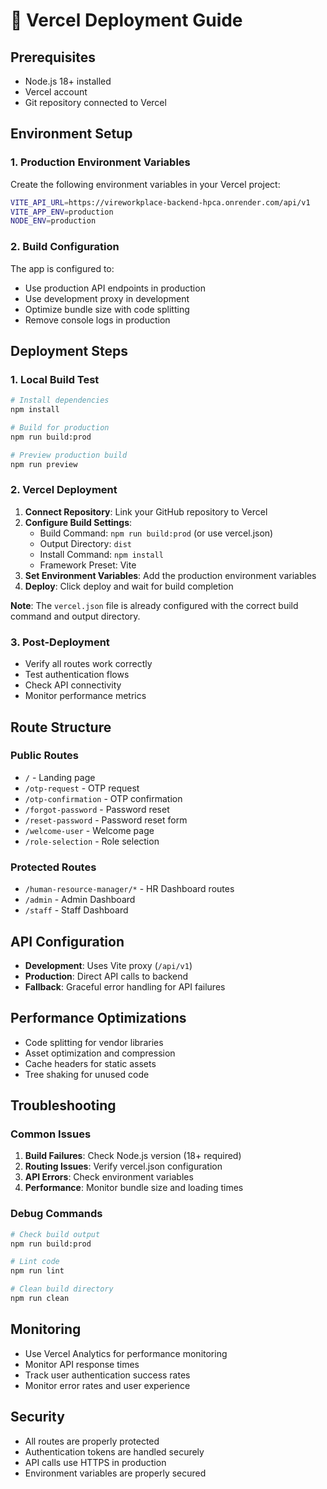 # 🚀 Vercel Deployment Guide

## Prerequisites

- Node.js 18+ installed
- Vercel account
- Git repository connected to Vercel

## Environment Setup

### 1. Production Environment Variables

Create the following environment variables in your Vercel project:

```bash
VITE_API_URL=https://vireworkplace-backend-hpca.onrender.com/api/v1
VITE_APP_ENV=production
NODE_ENV=production
```

### 2. Build Configuration

The app is configured to:
- Use production API endpoints in production
- Use development proxy in development
- Optimize bundle size with code splitting
- Remove console logs in production

## Deployment Steps

### 1. Local Build Test

```bash
# Install dependencies
npm install

# Build for production
npm run build:prod

# Preview production build
npm run preview
```

### 2. Vercel Deployment

1. **Connect Repository**: Link your GitHub repository to Vercel
2. **Configure Build Settings**:
   - Build Command: `npm run build:prod` (or use vercel.json)
   - Output Directory: `dist`
   - Install Command: `npm install`
   - Framework Preset: Vite
3. **Set Environment Variables**: Add the production environment variables
4. **Deploy**: Click deploy and wait for build completion

**Note**: The `vercel.json` file is already configured with the correct build command and output directory.

### 3. Post-Deployment

- Verify all routes work correctly
- Test authentication flows
- Check API connectivity
- Monitor performance metrics

## Route Structure

### Public Routes
- `/` - Landing page
- `/otp-request` - OTP request
- `/otp-confirmation` - OTP confirmation
- `/forgot-password` - Password reset
- `/reset-password` - Password reset form
- `/welcome-user` - Welcome page
- `/role-selection` - Role selection

### Protected Routes
- `/human-resource-manager/*` - HR Dashboard routes
- `/admin` - Admin Dashboard
- `/staff` - Staff Dashboard

## API Configuration

- **Development**: Uses Vite proxy (`/api/v1`)
- **Production**: Direct API calls to backend
- **Fallback**: Graceful error handling for API failures

## Performance Optimizations

- Code splitting for vendor libraries
- Asset optimization and compression
- Cache headers for static assets
- Tree shaking for unused code

## Troubleshooting

### Common Issues

1. **Build Failures**: Check Node.js version (18+ required)
2. **Routing Issues**: Verify vercel.json configuration
3. **API Errors**: Check environment variables
4. **Performance**: Monitor bundle size and loading times

### Debug Commands

```bash
# Check build output
npm run build:prod

# Lint code
npm run lint

# Clean build directory
npm run clean
```

## Monitoring

- Use Vercel Analytics for performance monitoring
- Monitor API response times
- Track user authentication success rates
- Monitor error rates and user experience

## Security

- All routes are properly protected
- Authentication tokens are handled securely
- API calls use HTTPS in production
- Environment variables are properly secured
